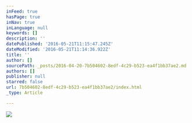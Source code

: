 ```yaml
---
inFeed: true
hasPage: true
inNav: true
inLanguage: null
keywords: []
description: ''
datePublished: '2016-05-21T11:15:47.245Z'
dateModified: '2016-05-21T11:14:36.922Z'
title: ''
author: []
sourcePath: _posts/2016-04-20-7b504602-8edf-4c29-b523-ea4f1bb37ae2.md
authors: []
publisher: null
starred: false
url: 7b504602-8edf-4c29-b523-ea4f1bb37ae2/index.html
_type: Article

---
```

![](https://the-grid-user-content.s3-us-west-2.amazonaws.com/0d51dbe6-83dc-4bef-a05a-d22809b94274.jpg)